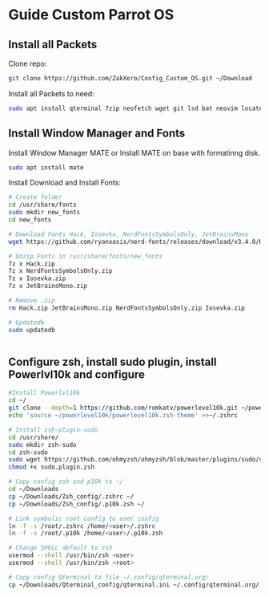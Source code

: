 # Guide Custom Parrot OS


## Install all Packets

Clone repo:
```bash
git clone https://github.com/ZakXero/Config_Custom_OS.git ~/Download
```


Install all Packets to need:
```bash
sudo apt install qterminal 7zip neofetch wget git lsd bat neovim locate xclic firefox brave-browser scrub fzf ranger zsh zsh-autosuggestions zsh-syntax-highlighting 
```


## Install Window Manager and Fonts


Install Window Manager MATE or Install MATE on base with formatinng disk.
```bash
sudo apt install mate
```


Install Download and Install Fonts:
```bash
# Create folder
cd /usr/share/fonts
sudo mkdir new_fonts
cd new_fonts

# Download Fonts Hack, Iosevka, NerdFontsSymbolsOnly, JetBrainsMono
wget https://github.com/ryanoasis/nerd-fonts/releases/download/v3.4.0/Hack.zip https://github.com/ryanoasis/nerd-fonts/releases/download/v3.4.0/Iosevka.zip https://github.com/ryanoasis/nerd-fonts/releases/download/v3.4.0/JetBrainsMono.zip https://github.com/ryanoasis/nerd-fonts/releases/download/v3.4.0/NerdFontsSymbolsOnly.zip

# Unzip Fonts in /usr/share/fonts/new_fonts
7z x Hack.zip
7z x NerdFontsSymbolsOnly.zip
7z x Iosevka.zip
7z x JetBrainsMono.zip

# Remove .zip
rm Hack.zip JetBrainsMono.zip NerdFontsSymbolsOnly.zip Iosevka.zip

# Updatedb
sudo updatedb
```


```bash

```



## Configure zsh, install sudo plugin, install Powerlvl10k and configure


```bash
#Install Powerlvl10k
cd ~/
git clone --depth=1 https://github.com/romkatv/powerlevel10k.git ~/powerlevel10k
echo 'source ~/powerlevel10k/powerlevel10k.zsh-theme' >>~/.zshrc

# Install zsh-plugin-sudo
cd /usr/share/
sudo mkdir zsh-sudo
cd zsh-sudo
sudo wget https://github.com/ohmyzsh/ohmyzsh/blob/master/plugins/sudo/sudo.plugin.zsh
chmod +x sudo.plugin.zsh

# Copy config zsh and p10k to ~/
cd ~/Downloads
cp ~/Downloads/Zsh_config/.zshrc ~/
cp ~/Downloads/Zsh_config/.p10k.zsh ~/

# Link symbolic root config to user config
ln -f -s /root/.zshrc /home/<user>/.zshrc
ln -f -s /root/.p10k /home/<user>/.p10k.zsh

# Change SHELL default to zsh
usermod --shell /usr/bin/zsh <user>
usermod --shell /usr/bin/zsh <root>

# Copy config Qterminal to file ~/.config/qterminal.org/
cp ~/Downloads/Qterminal_config/qterminal.ini ~/.config/qterminal.org/
```



